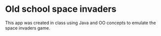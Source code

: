 # Old school space invaders
This app was created in class using Java and OO concepts to emulate the space invaders game.
